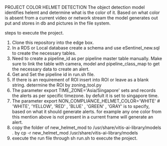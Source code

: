 PROJECT COLOR HELMET DETECTION
The object detection model identifies helemt and determine what is the color of it. 
Based on what color is absent from a current video or network stream the model generates out put and stores in db and pictures in the file system.

steps to execute the project.

1. Clone this repository into the edge box.
2. In a RDS or Local database create a schema and use eSentinel_new.sql to create the necessary tables.
3. Need to create a pipeline_id as per pipeline master table manually. Make sure to link the table with camera, model and pipeline_class_map to get the necessary data to create an alert.
4. Get and Set the pipeline id in run.sh file.
5. If there is an requirement of ROI insert into ROI or leave as a blank string. determine the ROI by zoning_tool.py
6. The parameter export TIME_ZONE='Asia/Singapore' sets and records the alerts as per specific timezone. by defult it is set to singapore time.
7. The parameter export NON_COMPLIANCE_HELMET_COLOR='WHITE' # 'WHITE', 'YELLOW', 'RED' , 'BLUE' , 'GREEN' , 'GRAY' is to specify, based on what it should generate alerts.
   for example any one color from this mention above is not present in a current frame will generate an alert.
8. copy the folder of new_helmet_mod to /usr/share/vitis-ai-library/models . by cp -r  new_helmet_mod /usr/share/vitis-ai-library/models
9. execute the run file through sh run.sh to execute the project.

